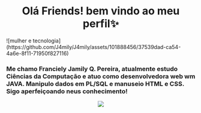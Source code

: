 
<h1 align="center"> Olá Friends! bem vindo ao meu perfil✨ </h1>
![mulher e tecnologia](https://github.com/J4mily/J4mily/assets/101888456/37539dad-ca54-4a6e-8f11-71950f827116)

### Me chamo Franciely Jamily Q. Pereira, atualmente estudo Ciências da Computação e atuo como **desenvolvedora web wm JAVA**. Manipulo dados em PL/SQL e manuseio HTML e CSS. Sigo aperfeiçoando neus conhecimento! 

<p align="center">
<img loading="lazy" src="http://img.shields.io/static/v1?label=STATUS&message=EM%20DESENVOLVIMENTO&color=GREEN&style=for-the-badge"/>
</p>


<!--
**J4mily/J4mily** is a ✨ _special_ ✨ repository because its `README.md` (this file) appears on your GitHub profile.

Here are some ideas to get you started:

- 🔭 I’m currently working on ...
- 🌱 I’m currently learning ...
- 👯 I’m looking to collaborate on ...
- 🤔 I’m looking for help with ...
- 💬 Ask me about ...
- 📫 How to reach me: ...
- 😄 Pronouns: ...
- ⚡ Fun fact: ...
-->
